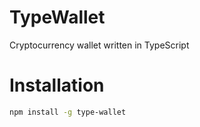 # TypeWallet

Cryptocurrency wallet written in TypeScript

# Installation

```sh
npm install -g type-wallet
```
